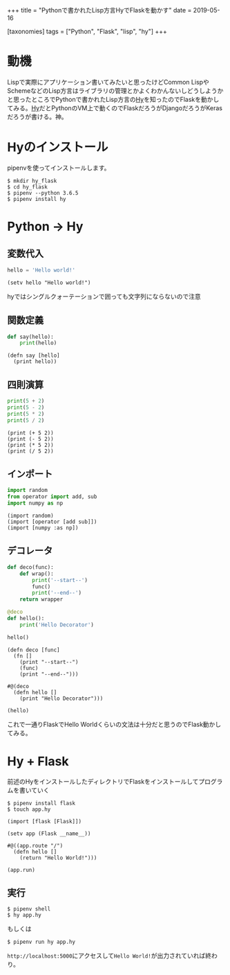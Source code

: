 +++
title = "Pythonで書かれたLisp方言HyでFlaskを動かす"
date = 2019-05-16

[taxonomies]
tags = ["Python", "Flask", "lisp", "hy"]
+++
# 動機
Lispで実際にアプリケーション書いてみたいと思ったけどCommon LispやSchemeなどのLisp方言はライブラリの管理とかよくわかんないしどうしようかと思ったところでPythonで書かれたLisp方言の[Hy](https://github.com/hylang/hy)を知ったのでFlaskを動かしてみる。[Hy](https://github.com/hylang/hy)だとPythonのVM上で動くのでFlaskだろうがDjangoだろうがKerasだろうが書ける。神。

# Hyのインストール
pipenvを使ってインストールします。

```shell
$ mkdir hy_flask
$ cd hy_flask
$ pipenv --python 3.6.5
$ pipenv install hy
```

# Python -> Hy
## 変数代入
```python
hello = 'Hello world!'
```

```hy
(setv hello "Hello world!")
```

hyではシングルクォーテーションで囲っても文字列にならないので注意

## 関数定義
```python
def say(hello):
    print(hello)
```

```hylang
(defn say [hello]
  (print hello))
```

## 四則演算
```python
print(5 + 2)
print(5 - 2)
print(5 * 2)
print(5 / 2)
```

```hy
(print (+ 5 2))
(print (- 5 2))
(print (* 5 2))
(print (/ 5 2))
```

## インポート
```python
import random
from operator import add, sub
import numpy as np
```

```hy
(import random)
(import [operator [add sub]])
(import [numpy :as np])
```

## デコレータ
```python
def deco(func):
    def wrap():
        print('--start--')
        func()
        print('--end--')
    return wrapper

@deco
def hello():
    print('Hello Decorator')

hello()
```

```hy
(defn deco [func]
  (fn []
    (print "--start--")
    (func)
    (print "--end--")))

#@(deco
  (defn hello []
    (print "Hello Decorator")))

(hello)
```

これで一通りFlaskでHello Worldくらいの文法は十分だと思うのでFlask動かしてみる。

# Hy + Flask

前述のHyをインストールしたディレクトリでFlaskをインストールしてプログラムを書いていく

```shell
$ pipenv install flask
$ touch app.hy
```

```hy:app.hy
(import [flask [Flask]])

(setv app (Flask __name__))

#@((app.route "/")
  (defn hello []
    (return "Hello World!")))

(app.run)
```


## 実行
```shell
$ pipenv shell
$ hy app.hy
```

もしくは

```shell
$ pipenv run hy app.hy
```

`http://localhost:5000`にアクセスして`Hello World!`が出力されていれば終わり。
